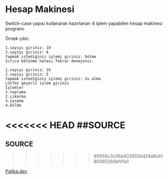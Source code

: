 # Hesap Makinesi

Switch-case yapısı kullanarak hazırlanan 4 işlem yapabilen hesap makinesi programı

Örnek çıktı:

```
1.sayıyı giriniz: 10
2.sayıyı giriniz: 0
Yapmak istediğiniz işlemi giriniz: bölme
Sıfıra bölünme hatası.Tekrar deneyiniz.

```

```
1.sayıyı giriniz: 16
2.sayıyı giriniz: 5
Yapmak istediğiniz işlemi giriniz: üs alma
Lütfen geçerli işlem giriniz
İşlemler
1.toplama
2.çıkarma
3.çarpma
4.bölme
```

<<<<<<< HEAD
##SOURCE
=======
## SOURCE
>>>>>>> 90650c3c06a402855bd24a6cb180365260bf01a1

[Patika.dev](https://www.patika.dev/tr)

